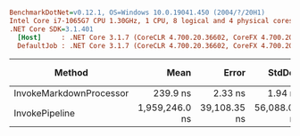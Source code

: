 ``` ini

BenchmarkDotNet=v0.12.1, OS=Windows 10.0.19041.450 (2004/?/20H1)
Intel Core i7-1065G7 CPU 1.30GHz, 1 CPU, 8 logical and 4 physical cores
.NET Core SDK=3.1.401
  [Host]     : .NET Core 3.1.7 (CoreCLR 4.700.20.36602, CoreFX 4.700.20.37001), X64 RyuJIT
  DefaultJob : .NET Core 3.1.7 (CoreCLR 4.700.20.36602, CoreFX 4.700.20.37001), X64 RyuJIT


```
|                  Method |           Mean |        Error |       StdDev |    Gen 0 |  Gen 1 | Gen 2 | Allocated |
|------------------------ |---------------:|-------------:|-------------:|---------:|-------:|------:|----------:|
| InvokeMarkdownProcessor |       239.9 ns |      2.33 ns |      1.94 ns |   0.1450 |      - |     - |     608 B |
|          InvokePipeline | 1,959,246.0 ns | 39,108.35 ns | 56,088.03 ns | 175.7813 | 3.9063 |     - |  761570 B |
